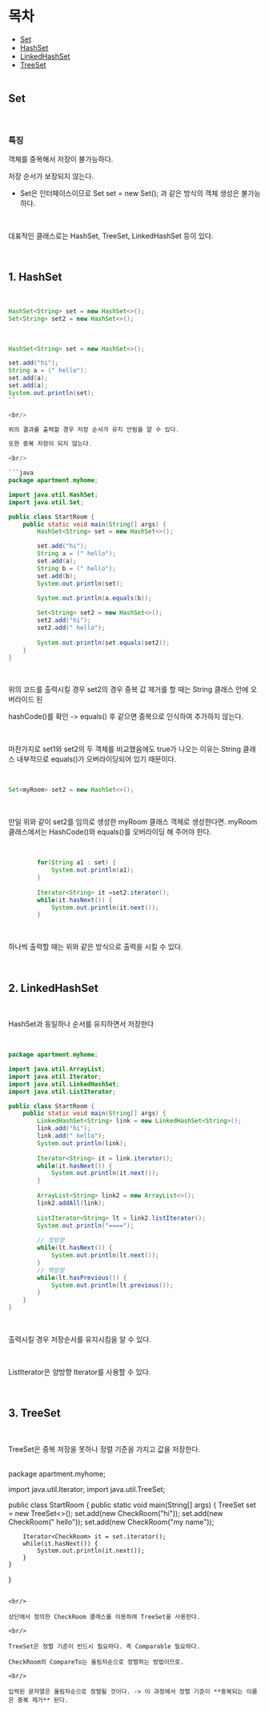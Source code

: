 목차
==========
* [Set](#Set)<br/>
* [HashSet](#1-HashSet)<br/>
* [LinkedHashSet](#2-LinkedHashSet)<br/>
* [TreeSet](#3-TreeSet)<br/><br/>

## Set

<br/>

### 특징

객체를 중복해서 저장이 불가능하다.

저장 순서가 보장되지 않는다.

* Set은 인터페이스이므로 Set set = new Set(); 과 같은 방식의 객체 생성은 불가능하다.

<br/>

대표적인 클래스로는 HashSet, TreeSet, LinkedHashSet 등이 있다.

<br/>

## 1. HashSet

<br/>

```java
HashSet<String> set = new HashSet<>();
Set<String> set2 = new HashSet<>();
```

<br/>

```java
HashSet<String> set = new HashSet<>();

set.add("hi");
String a = (" hello"):
set.add(a);
set.add(a);
System.out.println(set);
``

<br/>

위의 결과를 출력할 경우 저장 순서가 유지 안됨을 알 수 있다. 

또한 중복 저장이 되지 않는다.

<br/>

```java
package apartment.myhome;

import java.util.HashSet;
import java.util.Set;

public class StartRoom {
	public static void main(String[] args) {
		HashSet<String> set = new HashSet<>();

		set.add("hi");
		String a = (" hello");
		set.add(a);
		String b = (" hello");
		set.add(b);
		System.out.println(set);
		
		System.out.println(a.equals(b));

		Set<String> set2 = new HashSet<>();
		set2.add("hi");
		set2.add(" hello");
		
		System.out.println(set.equals(set2));
	}		
}
```

<br/>

위의 코드를 출력시킬 경우 set2의 경우 중복 값 제거를 할 때는 String 클래스 안에 오버라이드 된

 hashCode()를 확인 -> equals() 후 같으면 중복으로 인식하여 추가하지 않는다.

<br/>

마찬가지로 set1와 set2의 두 객체를 비교했음에도 true가 나오는 이유는 String 클래스 내부적으로 equals()가 오버라이딩되어 있기 때문이다.

<br/>

```java
Set<myRoom> set2 = new HashSet<>();
```

<br/>

만일 위와 같이 set2를 임의로 생성한 myRoom 클래스 객체로 생성한다면. myRoom 클래스에서는 HashCode()와 equals()를 오버라이딩 해 주어야 한다.

<br/>

```java
		for(String a1 : set) {
			System.out.println(a1);
		}
		
		Iterator<String> it =set2.iterator();
		while(it.hasNext()) {
			System.out.println(it.next());
		}
```

<br/>

하나씩 출력할 때는 위와 같은 방식으로 출력을 시킬 수 있다.

<br/>

## 2. LinkedHashSet

<br/>

HashSet과 동일하나 순서를 유지하면서 저장한다

<br/>

```java
package apartment.myhome;

import java.util.ArrayList;
import java.util.Iterator;
import java.util.LinkedHashSet;
import java.util.ListIterator;

public class StartRoom {
	public static void main(String[] args) {
		LinkedHashSet<String> link = new LinkedHashSet<String>();
		link.add("hi");
		link.add(" hello");
		System.out.println(link);
		
		Iterator<String> it = link.iterator();
		while(it.hasNext()) {
			System.out.println(it.next());
		}
		
		ArrayList<String> link2 = new ArrayList<>();
		link2.addAll(link);
		
		ListIterator<String> lt = link2.listIterator();
		System.out.println("====");
		
        // 정방향
		while(lt.hasNext()) {
			System.out.println(lt.next());
		}
		// 역방향
		while(lt.hasPrevious()) {
			System.out.println(lt.previous());
		}
	}		
}
```

<br/>

출력시킬 경우 저장순서를 유지시킴을 알 수 있다.

<br/>

ListIterator은 양방향 Iterator를 사용할 수 있다.

<br/>

## 3. TreeSet

<br/>

TreeSet은 중복 저장을 못하나 정렬 기준을 가지고 값을 저장한다.

<br/>
package apartment.myhome;

import java.util.Iterator;
import java.util.TreeSet;

public class StartRoom {
	public static void main(String[] args) {
		TreeSet<CheckRoom> set = new TreeSet<>();
		set.add(new CheckRoom("hi"));
		set.add(new CheckRoom(" hello"));
		set.add(new CheckRoom("my name"));
		
		Iterator<CheckRoom> it = set.iterator();
		while(it.hasNext()) {
			System.out.println(it.next());
		}
	}		
}
```

<br/>

상단에서 정의한 CheckRoom 클래스를 이용하여 TreeSet을 사용한다.

<br/>

TreeSet은 정렬 기준이 반드시 필요하다. 즉 Comparable 필요하다.

CheckRoom의 CompareTo는 올림차순으로 정렬하는 방법이므로.

<br/>

입력된 문자열은 올림차순으로 정렬될 것이다. -> 이 과정에서 정렬 기준이 **중복되는 이름은 중복 제거** 된다.
